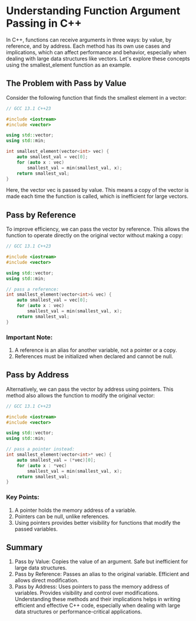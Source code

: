 # Understanding Function Argument Passing in C++
In C++, functions can receive arguments in three ways: by value, by reference, and by address. Each method has its own use cases and implications, which can affect performance and behavior, especially when dealing with large data structures like vectors. Let's explore these concepts using the smallest_element function as an example.

## The Problem with Pass by Value
Consider the following function that finds the smallest element in a vector:

```cpp
// GCC 13.1 C++23

#include <iostream>
#include <vector>

using std::vector;
using std::min;

int smallest_element(vector<int> vec) {
    auto smallest_val = vec[0];
    for (auto x : vec) 
        smallest_val = min(smallest_val, x);
    return smallest_val;
}
```
Here, the vector vec is passed by value. This means a copy of the vector is made each time the function is called, which is inefficient for large vectors.

## Pass by Reference
To improve efficiency, we can pass the vector by reference. This allows the function to operate directly on the original vector without making a copy:

```cpp
// GCC 13.1 C++23

#include <iostream>
#include <vector>

using std::vector;
using std::min; 

// pass a reference:
int smallest_element(vector<int>& vec) {
    auto smallest_val = vec[0];
    for (auto x : vec) 
        smallest_val = min(smallest_val, x);
    return smallest_val;
}
```

### Important Note:
1. A reference is an alias for another variable, not a pointer or a copy.
2. References must be initialized when declared and cannot be null.

## Pass by Address
Alternatively, we can pass the vector by address using pointers. This method also allows the function to modify the original vector:

```cpp
// GCC 13.1 C++23

#include <iostream>
#include <vector>

using std::vector;
using std::min;

// pass a pointer instead:
int smallest_element(vector<int>* vec) {
    auto smallest_val = (*vec)[0];
    for (auto x : *vec) 
        smallest_val = min(smallest_val, x);
    return smallest_val;
}
```

### Key Points:
1. A pointer holds the memory address of a variable.
2. Pointers can be null, unlike references.
3. Using pointers provides better visibility for functions that modify the passed variables.

## Summary
1. Pass by Value: Copies the value of an argument. Safe but inefficient for large data structures.
2. Pass by Reference: Passes an alias to the original variable. Efficient and allows direct modification.
3. Pass by Address: Uses pointers to pass the memory address of variables. Provides visibility and control over modifications.
Understanding these methods and their implications helps in writing efficient and effective C++ code, especially when dealing with large data structures or performance-critical applications.
